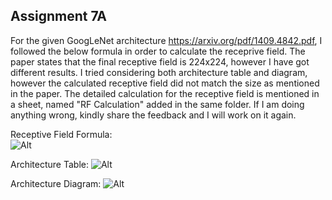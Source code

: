 
## Assignment 7A ##
For the given GoogLeNet architecture https://arxiv.org/pdf/1409.4842.pdf, I followed the below formula in order to calculate the receprive field. The paper states that the final receptive field is 224x224, however I have got different results. I tried considering both architecture table and diagram, however the calculated receptive field did not match the size as mentioned in the paper. The detailed calculation for the receptive field is mentioned in a sheet, named "RF Calculation" added in the same folder. If I am doing anything wrong, kindly share the feedback and I will work on it again.  

Receptive Field Formula:  
![Alt](https://github.com/BPrasad123/EVA_Projects/blob/master/Project_7/RF%20Formula.JPG)

Architecture Table:
![Alt](https://github.com/BPrasad123/EVA_Projects/blob/master/Project_7/Architecture%20Table.JPG)  

Architecture Diagram:
![Alt](https://github.com/BPrasad123/EVA_Projects/blob/master/Project_7/Architecture%20Diagram.JPG)
